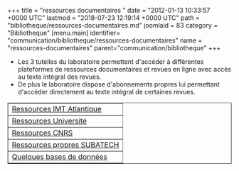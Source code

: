 +++
title = "ressources documentaires "
date = "2012-01-13 10:33:57 +0000 UTC"
lastmod = "2018-07-23 12:19:14 +0000 UTC"
path = "bibliotheque/ressources-documentaires.md"
joomlaid = 83
category = "Bibliotheque"
[menu.main]
  identifier= "communication/bibliotheque/ressources-documentaires"
  name = "ressources-documentaires"
  parent="communication/bibliotheque"
+++
<ul>
<li>Les 3 tutelles du laboratoire permettent d'accéder à différentes plateformes de ressources documentaires et revues en ligne avec accès au texte intégral des revues.</li>
<li>De plus le laboratoire dispose d'abonnements propres lui permettant d'accéder directement au texte intégral de certaines revues.</li>
</ul>
<table border="1">
<tbody>
<tr>
<td><a href="https://intranet.imt-atlantique.fr/ressources-documentaires/">Ressources IMT Atlantique</a></td>
</tr>
<tr>
<td><a href="bibliotheque/ressource-universite.md">Ressources Université</a></td>
</tr>
<tr>
<td><a href="bibliotheque/ressources-cnrs.md">Ressources CNRS</a></td>
</tr>
<tr>
<td><a href="bibliotheque/ressources-subatec.md">Ressources propres SUBATECH</a></td>
</tr>
<tr>
<td><a href="bibliotheque/bases-de-donnees.md">Quelques bases de données</a></td>
</tr>
</tbody>
</table>
<p> </p>
<p> </p>
<p> </p>
<p> </p>